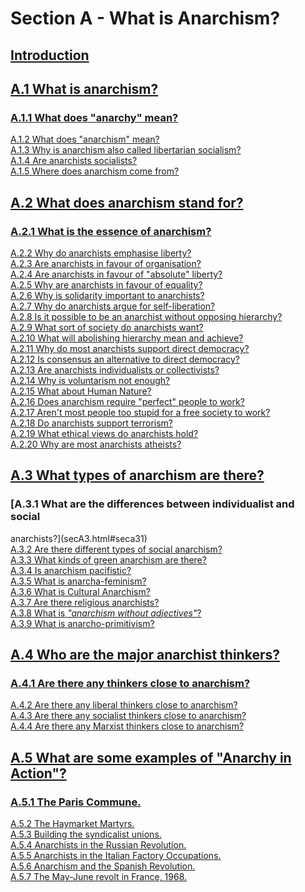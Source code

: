 # Section A - What is Anarchism?

## [Introduction](secAint.html)

## [A.1 What is anarchism?](secA1.html)

###  [A.1.1 What does "anarchy" mean?](secA1.html#seca11)  
[A.1.2 What does "anarchism" mean?](secA1.html#seca12)  
[A.1.3 Why is anarchism also called libertarian socialism?](secA1.html#seca13)  
[A.1.4 Are anarchists socialists?](secA1.html#seca14)  
[A.1.5 Where does anarchism come from?](secA1.html#seca15)

## [A.2 What does anarchism stand for?](secA2.html)

###  [A.2.1 What is the essence of anarchism?](secA2.html#seca21)  
[A.2.2 Why do anarchists emphasise liberty?](secA2.html#seca22)  
[A.2.3 Are anarchists in favour of organisation?](secA2.html#seca23)  
[A.2.4 Are anarchists in favour of "absolute" liberty?](secA2.html#seca24)  
[A.2.5 Why are anarchists in favour of equality?](secA2.html#seca25)  
[A.2.6 Why is solidarity important to anarchists?](secA2.html#seca26)  
[A.2.7 Why do anarchists argue for self-liberation?](secA2.html#seca27)  
[A.2.8 Is it possible to be an anarchist without opposing
hierarchy?](secA2.html#seca28)  
[A.2.9 What sort of society do anarchists want?](secA2.html#seca29)  
[A.2.10 What will abolishing hierarchy mean and achieve?](secA2.html#seca210)  
[A.2.11 Why do most anarchists support direct democracy?](secA2.html#seca211)  
[A.2.12 Is consensus an alternative to direct democracy?](secA2.html#seca212)  
[A.2.13 Are anarchists individualists or collectivists?](secA2.html#seca213)  
[A.2.14 Why is voluntarism not enough?](secA2.html#seca214)  
[A.2.15 What about Human Nature?](secA2.html#seca215)  
[A.2.16 Does anarchism require "perfect" people to work?](secA2.html#seca216)  
[A.2.17 Aren't most people too stupid for a free society to
work?](secA2.html#seca217)  
[A.2.18 Do anarchists support terrorism?](secA2.html#seca218)  
[A.2.19 What ethical views do anarchists hold?](secA2.html#seca219)  
[A.2.20 Why are most anarchists atheists?](secA2.html#seca220)

## [A.3 What types of anarchism are there?](secA3.html)

###  [A.3.1 What are the differences between individualist and social
anarchists?](secA3.html#seca31)  
[A.3.2 Are there different types of social anarchism?](secA3.html#seca32)  
[A.3.3 What kinds of green anarchism are there?](secA3.html#seca33)  
[A.3.4 Is anarchism pacifistic?](secA3.html#seca34)  
[A.3.5 What is anarcha-feminism?](secA3.html#seca35)  
[A.3.6 What is Cultural Anarchism?](secA3.html#seca36)  
[A.3.7 Are there religious anarchists?](secA3.html#seca37)  
[A.3.8 What is _"anarchism without adjectives"_?](secA3.html#seca38)  
[A.3.9 What is anarcho-primitivism?](secA3.html#seca39)

## [A.4 Who are the major anarchist thinkers?](secA4.html)

###  [A.4.1 Are there any thinkers close to anarchism?](secA4.html#seca41)  
[A.4.2 Are there any liberal thinkers close to anarchism?](secA4.html#seca42)  
[A.4.3 Are there any socialist thinkers close to
anarchism?](secA4.html#seca43)  
[A.4.4 Are there any Marxist thinkers close to anarchism? ](secA4.html#seca44)  

## [A.5 What are some examples of "Anarchy in Action"?](secA5.html)

###  [A.5.1 The Paris Commune.](secA5.html#seca51)  
[A.5.2 The Haymarket Martyrs.](secA5.html#seca52)  
[A.5.3 Building the syndicalist unions.](secA5.html#seca53)  
[A.5.4 Anarchists in the Russian Revolution.](secA5.html#seca54)  
[A.5.5 Anarchists in the Italian Factory Occupations.](secA5.html#seca55)  
[A.5.6 Anarchism and the Spanish Revolution.](secA5.html#seca56)  
[A.5.7 The May-June revolt in France, 1968.](secA5.html#seca57)  

